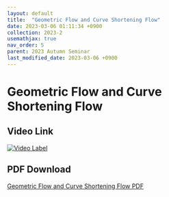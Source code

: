 ```yaml
---
layout: default
title:  "Geometric Flow and Curve Shortening Flow"
date: 2023-03-06 01:11:34 +0900
collection: 2023-2
usemathjax: true
nav_order: 5
parent: 2023 Autumn Seminar
last_modified_date: 2023-03-06 +0900
---
```

# Geometric Flow and Curve Shortening Flow
<!-- ## <center> Abstract </center>
Francis Guthrie claimed in 1852 the four color problem. We
proof two essential lemmas and then solve six color problem. We expand
the proof of six color problem into five, four color problem. Kempe
published this proof in 1879. However the flaw was discovered in 1890
by Heawood. Although flawed, Kempe’s idea was used as one of a basic
tool. -->
## Video Link

[![Video Label](https://img.youtube.com/vi/-xe7_jDIpA4/hqdefault.jpg)](https://youtu.be/-xe7_jDIpA4)

## PDF Download

<a target='_blank' href='../2023-2/2023-2_download/CSF.pdf'>Geometric Flow and Curve Shortening Flow PDF</a>